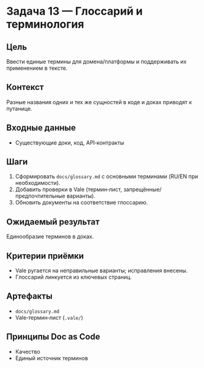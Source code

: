 # Задача 13 — Глоссарий и терминология

## Цель
Ввести единые термины для домена/платформы и поддерживать их применением в тексте.

## Контекст
Разные названия одних и тех же сущностей в коде и доках приводят к путанице.

## Входные данные
- Существующие доки, код, API‑контракты

## Шаги
1. Сформировать `docs/glossary.md` с основными терминами (RU/EN при необходимости).
2. Добавить проверки в Vale (термин‑лист, запрещённые/предпочтительные варианты).
3. Обновить документы на соответствие глоссарию.

## Ожидаемый результат
Единообразие терминов в доках.

## Критерии приёмки
- Vale ругается на неправильные варианты; исправления внесены.
- Глоссарий линкуется из ключевых страниц.

## Артефакты
- `docs/glossary.md`
- Vale‑термин‑лист (`.vale/`)

## Принципы Doc as Code
- Качество
- Единый источник терминов
